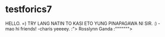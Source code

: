 testforics7
===========
HELLO. =)
TRY LANG NATIN TO KASI ETO YUNG PINAPAGAWA NI SIR. :)
-mao
hi friends! -charis
yeeeey. :">
Rosslynn Ganda :"""""""> 
